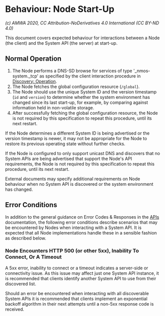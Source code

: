 # Behaviour: Node Start-Up

_(c) AMWA 2020, CC Attribution-NoDerivatives 4.0 International (CC BY-ND 4.0)_

This document covers expected behaviour for interactions between a Node (the client) and the System API (the server) at start-up.

## Normal Operation

1. The Node performs a DNS-SD browse for services of type '\_nmos-system.\_tcp' as specified by the client interaction procedure in [Discovery: Operation](Discovery%20-%20Operation.md).
2. The Node fetches the global configuration resource (`/global`).
3. The Node should use the unique System ID and the version timestamp (`id` and `version`) to determine whether the system environment has changed since its last start-up, for example, by comparing against information held in non-volatile storage.
4. After successfully fetching the global configuration resource, the Node is not required by this specification to repeat this procedure, until its next restart.

If the Node determines a different System ID is being advertised or the version timestamp is newer, it may not be appropriate for the Node to restore its previous operating state without further checks.

If the Node is configured to only support unicast DNS and discovers that no System APIs are being advertised that support the Node's API requirements, the Node is not required by this specification to repeat this procedure, until its next restart.

External documents may specify additional requirements on Node behaviour when no System API is discovered or the system environment has changed.

## Error Conditions

In addition to the general guidance on Error Codes & Responses in the [APIs](APIs.md) documentation, the following error conditions describe scenarios that may be encountered by Nodes when interacting with a System API. It is expected that all Node implementations handle these in a sensible fashion as described below.

### Node Encounters HTTP 500 (or other 5xx), Inability To Connect, Or A Timeout

A 5xx error, inability to connect or a timeout indicates a server-side or connectivity issue. As this issue may affect just one System API instance, it is recommended that clients identify another System API to use from their discovered list.

Should an error be encountered when interacting with all discoverable System APIs it is recommended that clients implement an exponential backoff algorithm in their next attempts until a non-5xx response code is received.
